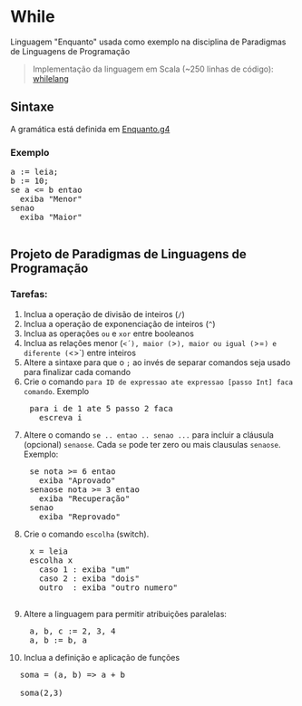 While
=====

Linguagem "Enquanto" usada como exemplo na disciplina de Paradigmas de Linguagens de Programação

> Implementação da linguagem em Scala (~250 linhas de código): [whilelang](http://github.com/lrlucena/whilelang)

## Sintaxe

A gramática está definida em [Enquanto.g4](https://github.com/lrlucena/While/blob/master/src/plp/enquanto/parser/Enquanto.g4)

### Exemplo

<pre lang="Scala">
a := leia;
b := 10;
se a <= b entao
  exiba "Menor"
senao
  exiba "Maior"

</pre>

## Projeto de Paradigmas de Linguagens de Programação

### Tarefas:
1. Inclua a operação de divisão de inteiros (`/`)
2. Inclua a operação de exponenciação de inteiros (`^`)
3. Inclua as operações `ou` e `xor` entre booleanos
4. Inclua as relações menor (`<´), maior (`>`), maior ou igual (`>=`) e diferente (`<>`) entre inteiros
5. Altere a sintaxe para que o `;` ao invés de separar comandos seja usado para finalizar cada comando  
6. Crie o comando `para ID de expressao ate expressao [passo Int] faca comando`. Exemplo
<pre lang="scala">
    para i de 1 ate 5 passo 2 faca
      escreva i
</pre>

7. Altere o comando `se .. entao .. senao ...` para incluir a cláusula (opcional) `senaose`. Cada `se` pode ter zero ou mais clausulas `senaose`. Exemplo:
<pre lang="scala">
    se nota >= 6 entao
      exiba "Aprovado"
    senaose nota >= 3 entao
      exiba "Recuperação"
    senao
      exiba "Reprovado"
</pre>

8. Crie o comando `escolha` (switch).
<pre lang="scala">
    x = leia
    escolha x
      caso 1 : exiba "um"
      caso 2 : exiba "dois"
      outro  : exiba "outro numero"
 </pre>

9. Altere a linguagem para permitir atribuições paralelas:
<pre lang="scala">
    a, b, c := 2, 3, 4
    a, b := b, a
</pre>
  
10. Inclua a definição e aplicação de funções
<pre lang="scala">
  soma = (a, b) => a + b
  
  soma(2,3)
</pre>
